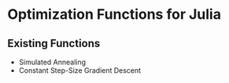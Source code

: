 # Optimization Functions for Julia

## Existing Functions

* Simulated Annealing
* Constant Step-Size Gradient Descent
